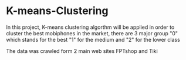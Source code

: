 # K-means-Clustering

In this project, K-means clustering algorthm will be applied in order to cluster the best mobiphones
in the market, there are 3 major group "0" which stands for the best "1" for the medium and "2" for the 
lower class 

The data was crawled form 2 main web sites FPTshop and Tiki 